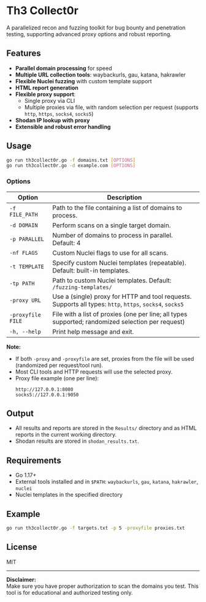 # Th3 Collect0r

A parallelized recon and fuzzing toolkit for bug bounty and penetration testing, supporting advanced proxy options and robust reporting.

## Features

- **Parallel domain processing** for speed
- **Multiple URL collection tools**: waybackurls, gau, katana, hakrawler
- **Flexible Nuclei fuzzing** with custom template support
- **HTML report generation**
- **Flexible proxy support**:
  - Single proxy via CLI
  - Multiple proxies via file, with random selection per request (supports `http`, `https`, `socks4`, `socks5`)
- **Shodan IP lookup with proxy**
- **Extensible and robust error handling**

## Usage

```sh
go run th3collect0r.go -f domains.txt [OPTIONS]
go run th3collect0r.go -d example.com [OPTIONS]
```

### Options

| Option           | Description                                                                                          |
|------------------|-----------------------------------------------------------------------------------------------------|
| `-f FILE_PATH`   | Path to the file containing a list of domains to process.                                           |
| `-d DOMAIN`      | Perform scans on a single target domain.                                                            |
| `-p PARALLEL`    | Number of domains to process in parallel. Default: 4                                                |
| `-nf FLAGS`      | Custom Nuclei flags to use for all scans.                                                           |
| `-t TEMPLATE`    | Specify custom Nuclei templates (repeatable). Default: built-in templates.                          |
| `-tp PATH`       | Path to custom Nuclei templates. Default: `/fuzzing-templates/`                                     |
| `-proxy URL`     | Use a (single) proxy for HTTP and tool requests. Supports all types: `http`, `https`, `socks4`, `socks5` |
| `-proxyfile FILE`| File with a list of proxies (one per line; all types supported; randomized selection per request)   |
| `-h, --help`     | Print help message and exit.                                                                        |

**Note:**  
- If both `-proxy` and `-proxyfile` are set, proxies from the file will be used (randomized per request/tool run).
- Most CLI tools and HTTP requests will use the selected proxy.  
- Proxy file example (one per line):  
  ```
  http://127.0.0.1:8080
  socks5://127.0.0.1:9050
  ```

## Output

- All results and reports are stored in the `Results/` directory and as HTML reports in the current working directory.
- Shodan results are stored in `shodan_results.txt`.

## Requirements

- Go 1.17+
- External tools installed and in `$PATH`: `waybackurls`, `gau`, `katana`, `hakrawler`, `nuclei`
- Nuclei templates in the specified directory

## Example

```sh
go run th3collect0r.go -f targets.txt -p 5 -proxyfile proxies.txt
```

## License

MIT

---

**Disclaimer:**  
Make sure you have proper authorization to scan the domains you test. This tool is for educational and authorized testing only.
